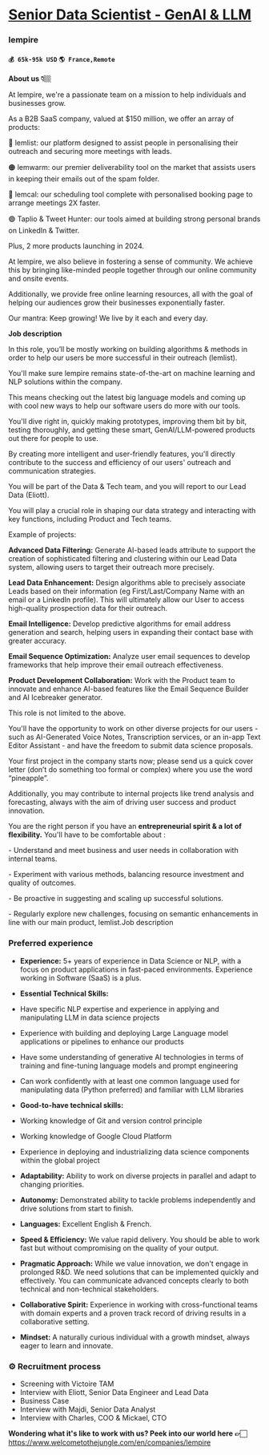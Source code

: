 # [Senior Data Scientist - GenAI & LLM](https://www.remotewlb.com/apply/senior-data-scientist-genai-llm)  
### lempire  
#### `💰 65k-95k USD` `🌎 France,Remote`  

**About us 👇🏼**

  

At lempire, we're a passionate team on a mission to help individuals and businesses grow.

  

As a B2B SaaS company, valued at $150 million, we offer an array of products:

  

🔵 lemlist: our platform designed to assist people in personalising their outreach and securing more meetings with leads.

🟠 lemwarm: our premier deliverability tool on the market that assists users in keeping their emails out of the spam folder.

🔴 lemcal: our scheduling tool complete with personalised booking page to arrange meetings 2X faster.

🟣 Taplio & Tweet Hunter: our tools aimed at building strong personal brands on LinkedIn & Twitter.

  

Plus, 2 more products launching in 2024.

  

At lempire, we also believe in fostering a sense of community. We achieve this by bringing like-minded people together through our online community and onsite events.

  

Additionally, we provide free online learning resources, all with the goal of helping our audiences grow their businesses exponentially faster.

  

Our mantra: Keep growing! We live by it each and every day.

  

  

  

 **Job description**

  

In this role, you’ll be mostly working on building algorithms & methods in order to help our users be more successful in their outreach (lemlist).

  

You'll make sure lempire remains state-of-the-art on machine learning and NLP solutions within the company.

  

This means checking out the latest big language models and coming up with cool new ways to help our software users do more with our tools.

  

You'll dive right in, quickly making prototypes, improving them bit by bit, testing thoroughly, and getting these smart, GenAI/LLM-powered products out there for people to use.

  

By creating more intelligent and user-friendly features, you'll directly contribute to the success and efficiency of our users' outreach and communication strategies.

  

You will be part of the Data & Tech team, and you will report to our Lead Data (Eliott).

  

You will play a crucial role in shaping our data strategy and interacting with key functions, including Product and Tech teams.

  

Example of projects:

  

 **Advanced Data Filtering:** Generate AI-based leads attribute to support the creation of sophisticated filtering and clustering within our Lead Data system, allowing users to target their outreach more precisely.

 **Lead Data Enhancement:** Design algorithms able to precisely associate Leads based on their information (eg First/Last/Company Name with an email or a LinkedIn profile). This will ultimately allow our User to access high-quality prospection data for their outreach.

 **Email Intelligence:** Develop predictive algorithms for email address generation and search, helping users in expanding their contact base with greater accuracy.

 **Email Sequence Optimization:** Analyze user email sequences to develop frameworks that help improve their email outreach effectiveness.

 **Product Development Collaboration:** Work with the Product team to innovate and enhance AI-based features like the Email Sequence Builder and AI Icebreaker generator.

  

This role is not limited to the above.

  

You'll have the opportunity to work on other diverse projects for our users - such as AI-Generated Voice Notes, Transcription services, or an in-app Text Editor Assistant - and have the freedom to submit data science proposals.

  

Your first project in the company starts now; please send us a quick cover letter (don’t do something too formal or complex) where you use the word “pineapple”.

  

Additionally, you may contribute to internal projects like trend analysis and forecasting, always with the aim of driving user success and product innovation.

  

You are the right person if you have an **entrepreneurial spirit & a lot of flexibility.** You'll have to be comfortable about :

\- Understand and meet business and user needs in collaboration with internal teams.

\- Experiment with various methods, balancing resource investment and quality of outcomes.

\- Be proactive in suggesting and scaling up successful solutions.

\- Regularly explore new challenges, focusing on semantic enhancements in line with our main product, lemlist.Job description

  

### Preferred experience

  *  **Experience:** 5+ years of experience in Data Science or NLP, with a focus on product applications in fast-paced environments. Experience working in Software (SaaS) is a plus.

  

  *  **Essential Technical Skills:**
  * Have specific NLP expertise and experience in applying and manipulating LLM in data science projects
  * Experience with building and deploying Large Language model applications or pipelines to enhance our products
  * Have some understanding of generative AI technologies in terms of training and fine-tuning language models and prompt engineering
  * Can work confidently with at least one common language used for manipulating data (Python preferred) and familiar with LLM libraries

  

  *  **Good-to-have technical skills:**
  * Working knowledge of Git and version control principle
  * Working knowledge of Google Cloud Platform
  * Experience in deploying and industrializing data science components within the global project

  

  *  **Adaptability:** Ability to work on diverse projects in parallel and adapt to changing priorities.
  *  **Autonomy:** Demonstrated ability to tackle problems independently and drive solutions from start to finish.
  *  **Languages:** Excellent English & French.
  *  **Speed & Efficiency:** We value rapid delivery. You should be able to work fast but without compromising on the quality of your output.
  *  **Pragmatic Approach:** While we value innovation, we don't engage in prolonged R&D. We need solutions that can be implemented quickly and effectively. You can communicate advanced concepts clearly to both technical and non-technical stakeholders.
  *  **Collaborative Spirit:** Experience in working with cross-functional teams with domain experts and a proven track record of driving results in a collaborative setting.
  *  **Mindset:** A naturally curious individual with a growth mindset, always eager to learn and innovate.

### ⚙️ Recruitment process

  * Screening with Victoire TAM
  * Interview with Eliott, Senior Data Engineer and Lead Data
  * Business Case
  * Interview with Majdi, Senior Data Analyst
  * Interview with Charles, COO & Mickael, CTO

  

  

 **Wondering what it's like to work with us? Peek into our world here** **👉🏻** https://www.welcometothejungle.com/en/companies/lempire

